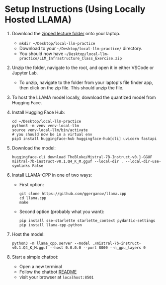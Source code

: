 # Setup Instructions (Using Locally Hosted LLAMA)

1. Download the [zipped lecture folder](https://drive.google.com/file/d/1s3an7jfe4upxEZhvoLSsnK2I8bzKYYOd/view?usp=drive_link) onto your laptop.
      * `mkdir ~/Desktop/local-llm-practice`
      * Download to your `~/Desktop/local-llm-practice/` directory.
      * You should now have `~/Desktop/local-llm-practice/LLM_Infrastructure_Class_Exercise.zip`
3. Unzip the folder, navigate to the root, and open it in either VSCode or Jupyter Lab.
      * To unzip, navigate to the folder from your laptop's file finder app, then click on the zip file. This should unzip the file.
5. To host the LLAMA model locally, download the quantized model from Hugging Face.
6. Install Hugging Face Hub:
   ```
   cd ~/Desktop/local-llm-practice
   python3 -m venv venv-local-llm
   source venv-local-llm/bin/activate
   # you should now be in a virtual env
   pip3 install huggingface-hub huggingface-hub[cli] uvicorn fastapi
   ```
7. Download the model:
   ```
   huggingface-cli download TheBloke/Mistral-7B-Instruct-v0.1-GGUF mistral-7b-instruct-v0.1.Q4_K_M.gguf --local-dir . --local-dir-use-symlinks False
   ```
8. Install LLAMA-CPP in one of two ways:
   * First option:
     ```
     git clone https://github.com/ggerganov/llama.cpp
     cd llama.cpp
     make
     ```
   * Second option (probably what you want):
     ```
     pip install sse-starlette starlette_context pydantic-settings
     pip install llama-cpp-python
     ```
9. Host the model:
   ```
   python3 -m llama_cpp.server --model ./mistral-7b-instruct-v0.1.Q4_K_M.gguf --host 0.0.0.0 --port 8000 --n_gpu_layers 0
   ```

10. Start a simple chatbot:
    * Open a new terminal
    * Follow the chatbot [README](local-chatbot/README.md)
    * visit your browser at `localhost:8501`
